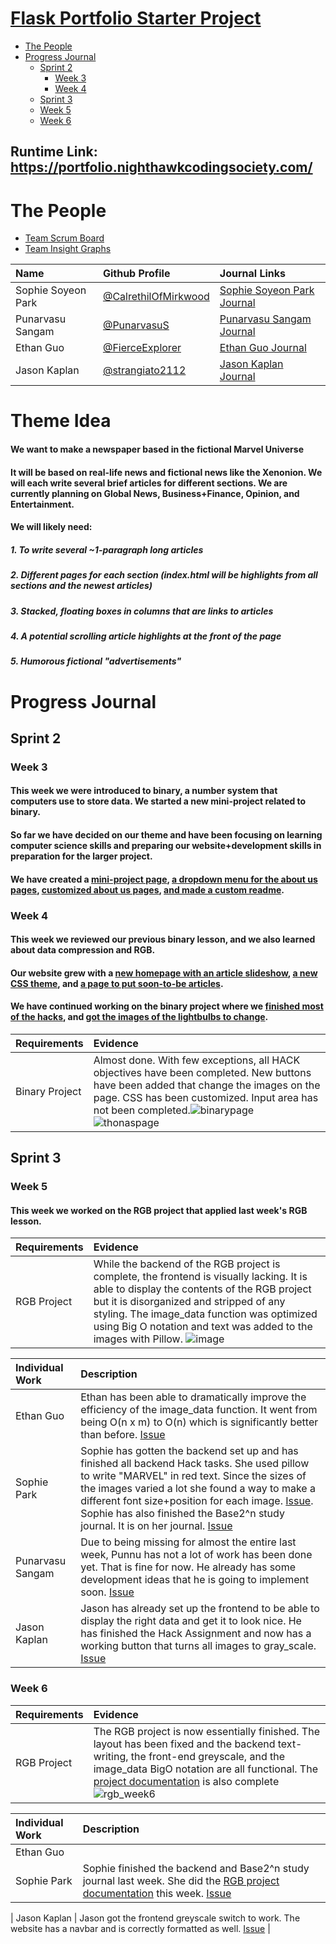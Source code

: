 # [Flask Portfolio Starter Project](https://nighthawkcodingsociety.com/projectsearch/details/Flask%20Portfolio%20Starter)
<!--ts-->
   * [The People](#the-people)
   * [Progress Journal](#progress-journal)
     * [Sprint 2](#sprint-2)
       * [Week 3](#week-3)
       * [Week 4](#week-4)
     * [Sprint 3](#sprint-3)
     *  [Week 5](#week-5)
     *  [Week 6](#week-6)
<!--te-->
## Runtime Link: https://portfolio.nighthawkcodingsociety.com/
# The People

- [Team Scrum Board](https://github.com/CalrethilOfMirkwood/flask_portfolio/projects/1)
- [Team Insight Graphs](https://github.com/CalrethilOfMirkwood/flask_portfolio/graphs/contributors)

 Name | Github Profile | Journal Links
| :---- | :---- | :---- |
| Sophie Soyeon Park | [@CalrethilOfMirkwood](https://github.com/CalrethilOfMirkwood) | [Sophie Soyeon Park Journal](https://docs.google.com/document/d/1p0HJV9DaE6A2R0R5cqNIFT2G01R6gcRTk_YQLqi-JYE/edit?usp=sharing) 
| Punarvasu Sangam | [@PunarvasuS](https://github.com/PunarvasuS) | [Punarvasu Sangam Journal](https://docs.google.com/document/d/1fD9aVooS0dbOJZCmh1KXjiAS6M9TM4oYgXOhvFVISPk/edit?usp=sharing) 
| Ethan Guo | [@FierceExplorer](https://github.com/FierceExplorer) | [Ethan Guo Journal](https://docs.google.com/document/d/11vsWPaCuoXcu6-stnnRsQocQagZt6etMUKN_my-wCZQ/edit)
| Jason Kaplan | [@strangiato2112](https://github.com/strangiato2112) | [Jason Kaplan Journal](https://docs.google.com/document/d/1_07UqztsMrCB-25jyAmEY0PtHlpxz_5iJnr5U1ZaHe8/edit)


# Theme Idea
#### We want to make a newspaper based in the fictional Marvel Universe
#### It will be based on real-life news and fictional news like the Xenonion.  We will each write several brief articles for different sections.  We are currently planning on Global News, Business+Finance, Opinion, and Entertainment.
#### We will likely need:
##### 1. To write several ~1-paragraph long articles
##### 2. Different pages for each section (index.html will be highlights from all sections and the newest articles)
##### 3. Stacked, floating boxes in columns that are links to articles
##### 4. A potential scrolling article highlights at the front of the page
##### 5. Humorous fictional "advertisements"
# Progress Journal
## Sprint 2
### Week 3
#### This week we were introduced to binary, a number system that computers use to store data.  We started a new mini-project related to binary.
#### So far we have decided on our theme and have been focusing on learning computer science skills and preparing our website+development skills in preparation for the larger project.
#### We have created a [mini-project page](https://github.com/CalrethilOfMirkwood/flask_portfolio/blob/main/templates/sus.html), [a dropdown menu for the about us pages](https://github.com/CalrethilOfMirkwood/flask_portfolio/issues/5), [customized about us pages](https://github.com/CalrethilOfMirkwood/flask_portfolio/issues/7), [and made a custom readme](https://github.com/CalrethilOfMirkwood/flask_portfolio/issues/4).
### Week 4
#### This week we reviewed our previous binary lesson, and we also learned about data compression and RGB.
#### Our website grew with a [new homepage with an article slideshow](https://github.com/CalrethilOfMirkwood/flask_portfolio/issues/2), [a new CSS theme](https://github.com/CalrethilOfMirkwood/flask_portfolio/issues/2), and [a page to put soon-to-be articles](https://github.com/CalrethilOfMirkwood/flask_portfolio/issues/2).
#### We have continued working on the binary project where we [finished most of the hacks](https://github.com/CalrethilOfMirkwood/flask_portfolio/issues/8), and [got the images of the lightbulbs to change](https://github.com/CalrethilOfMirkwood/flask_portfolio/issues/9).
| Requirements | Evidence |
| :---- | :---- |
| Binary Project | Almost done. With few exceptions, all HACK objectives have been completed. New buttons have been added that change the images on the page. CSS has been customized.  Input area has not been completed.![binarypage](https://user-images.githubusercontent.com/82109882/133879280-9e10e3f1-a3fd-4b1a-a728-566f6b1180b5.PNG) ![thonaspage](https://user-images.githubusercontent.com/82109882/133879296-7766613d-ca87-4d2e-9bd3-fdafdc14fa52.PNG) | 
## Sprint 3
### Week 5
#### This week we worked on the RGB project that applied last week's RGB lesson.
| Requirements | Evidence |
| :---- | :---- |
| RGB Project |  While the backend of the RGB project is complete, the frontend is visually lacking.  It is able to display the contents of the RGB project but it is disorganized and stripped of any styling. The image_data function was optimized using Big O notation and text was added to the images with Pillow. ![image](https://user-images.githubusercontent.com/82109882/134606070-dfd97632-e32e-4341-8331-aee2cef86d6c.png) |
 
| Individual Work | Description |
| :---- | :---- |
| Ethan Guo | Ethan has been able to dramatically improve the efficiency of the image_data function.  It went from being O(n x m) to O(n) which is significantly better than before. [Issue](https://github.com/CalrethilOfMirkwood/flask_portfolio/issues/15)
| Sophie Park | Sophie has gotten the backend set up and has finished all backend Hack tasks.  She used pillow to write "MARVEL" in red text. Since the sizes of the images varied a lot she found a way to make a different font size+position for each image. [Issue](https://github.com/CalrethilOfMirkwood/flask_portfolio/issues/13). Sophie has also finished the Base2^n study journal. It is on her journal. [Issue](https://github.com/CalrethilOfMirkwood/flask_portfolio/issues/17) 
| Punarvasu Sangam | Due to being missing for almost the entire last week, Punnu has not a lot of work has been done yet. That is fine for now. He already has some development ideas that he is going to implement soon. [Issue](https://github.com/CalrethilOfMirkwood/flask_portfolio/issues/16) 
| Jason Kaplan | Jason has already set up the frontend to be able to display the right data and get it to look nice. He has finished the Hack Assignment and now has a working button that turns all images to gray_scale. [Issue](https://github.com/CalrethilOfMirkwood/flask_portfolio/issues/14) |
### Week 6
| Requirements | Evidence |
| :---- | :----- |
| RGB Project | The RGB project is now essentially finished.  The layout has been fixed and the backend text-writing, the front-end greyscale, and the image_data BigO notation are all functional.  The [project documentation](https://docs.google.com/document/d/1p0HJV9DaE6A2R0R5cqNIFT2G01R6gcRTk_YQLqi-JYE/edit#heading=h.baeoff914e24) is also complete ![rgb_week6](https://user-images.githubusercontent.com/82109882/135728508-3905ab3e-b7ec-44e6-97dc-33f97990a848.PNG) |

| Individual Work | Description |
| :---- | :---- |
| Ethan Guo |  |
| Sophie Park | Sophie finished the backend and Base2^n study journal last week.  She did the [RGB project documentation](https://docs.google.com/document/d/1p0HJV9DaE6A2R0R5cqNIFT2G01R6gcRTk_YQLqi-JYE/edit#heading=h.baeoff914e24) this week. [Issue](https://github.com/CalrethilOfMirkwood/flask_portfolio/issues/24) |

| Jason Kaplan | Jason got the frontend greyscale switch to work. The website has a navbar and is correctly formatted as well.  [Issue](https://github.com/CalrethilOfMirkwood/flask_portfolio/issues/14) |
